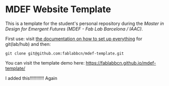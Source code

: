 # MDEF Website Template

This is a template for the student's personal repository during the _Master in Design for Emergent Futures (MDEF - Fab Lab Barcelona / IAAC)_. 


First use: visit [the documentation on how to set up everything](https://fablabbcn-projects.gitlab.io/learning/fabacademy-local-docs/guides/code/gitsetup/) for git(lab/hub) and then:

```
git clone git@github.com:fablabbcn/mdef-template.git
```

You can visit the template demo here: https://fablabbcn.github.io/mdef-template/

I added this!!!!!!!!!!! Again
